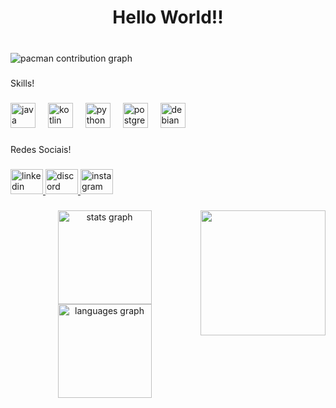 <h1 align="center">Hello World!!</h1>

###

<br clear="both">

<picture>
  <source media="(prefers-color-scheme: dark)" srcset="https://raw.githubusercontent.com/Victor-Hugo-Oliveira-Dev/Victor-Hugo-Oliveira-Dev/output/pacman-contribution-graph-dark.svg">
  <source media="(prefers-color-scheme: light)" srcset="https://raw.githubusercontent.com/Victor-Hugo-Oliveira-Dev/Victor-Hugo-Oliveira-Dev/output/pacman-contribution-graph.svg">
  <img alt="pacman contribution graph" src="https://raw.githubusercontent.com/Victor-Hugo-Oliveira-Dev/Victor-Hugo-Oliveira-Dev/output/pacman-contribution-graph.svg">
</picture>

###

<p align="left">Skills!</p>

###

<div align="left">
  <img src="https://cdn.jsdelivr.net/gh/devicons/devicon/icons/java/java-original.svg" height="40" alt="java logo"  />
  <img width="12" />
  <img src="https://cdn.jsdelivr.net/gh/devicons/devicon/icons/kotlin/kotlin-original.svg" height="40" alt="kotlin logo"  />
  <img width="12" />
  <img src="https://cdn.jsdelivr.net/gh/devicons/devicon/icons/python/python-original.svg" height="40" alt="python logo"  />
  <img width="12" />
  <img src="https://cdn.jsdelivr.net/gh/devicons/devicon/icons/postgresql/postgresql-original.svg" height="40" alt="postgresql logo"  />
  <img width="12" />
  <img src="https://cdn.jsdelivr.net/gh/devicons/devicon/icons/debian/debian-original.svg" height="40" alt="debian logo"  />
</div>

###

<p align="left">Redes Sociais!</p>

###

<div align="left">
  <a href="https://www.linkedin.com/in/victor-hugo-oliveira-34096a28a/" target="_blank">
    <img src="https://raw.githubusercontent.com/maurodesouza/profile-readme-generator/master/src/assets/icons/social/linkedin/default.svg" width="52" height="40" alt="linkedin logo"  />
  </a>
  <a href="victorhugo0207" target="_blank">
    <img src="https://raw.githubusercontent.com/maurodesouza/profile-readme-generator/master/src/assets/icons/social/discord/default.svg" width="52" height="40" alt="discord logo"  />
  </a>
  <a href="https://www.instagram.com/olvictorhugo/" target="_blank">
    <img src="https://raw.githubusercontent.com/maurodesouza/profile-readme-generator/master/src/assets/icons/social/instagram/default.svg" width="52" height="40" alt="instagram logo"  />
  </a>
</div>

###

<img align="right" height="200" src="https://media4.giphy.com/media/v1.Y2lkPTc5MGI3NjExZ2YxNnJ5NXNpbjZma3QyN3Fja3B2eW52bHk1N2Y3Y2Y3aWkyaW1mNSZlcD12MV9pbnRlcm5hbF9naWZfYnlfaWQmY3Q9Zw/1U4S8219ByoGk/giphy.gif"  />

###

<div align="center">
  <img src="https://github-readme-stats.vercel.app/api?username=Victor-Hugo-Oliveira-Dev&hide_title=true&hide_rank=true&show_icons=true&include_all_commits=true&count_private=true&disable_animations=false&theme=aura&locale=en&hide_border=true&order=1" height="150" alt="stats graph"  />
  <img src="https://github-readme-stats.vercel.app/api/top-langs?username=Victor-Hugo-Oliveira-Dev&locale=en&hide_title=false&layout=compact&card_width=320&langs_count=5&theme=aura&hide_border=true&order=2" height="150" alt="languages graph"  />
</div>

###
